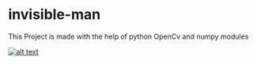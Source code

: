 # invisible-man
This Project is made with the help of python OpenCv and numpy modules 


[![alt text](https://cdn.pixabay.com/photo/2016/06/04/13/00/icon-1435485_960_720.png)](https://youtu.be/ld0ydXI7Bbw "title")
